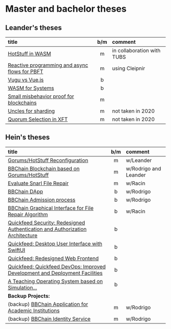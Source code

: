 # Master and bachelor theses

## Leander's theses

| title                                                         |  b/m  | comment                    |
| :------------------------------------------------------------ | :---: | :------------------------- |
| [HotStuff in WASM](hotwasm.md)                                |   m   | in collaboration with TUBS |
| [Reactive programming and async flows for PBFT](reactpbft.md) |   m   | using Cleipnir             |
| [Vugu vs Vue.js](vugu.md)                                     |   b   |                            |
| [WASM for Systems](wasmsys.md)                                |   b   |                            |
| [Small misbehavior proof for blockchains](pom-chain.md)       |   m   |                            |
| [Uncles for sharding](../2020/UnclesForSharding.md)           |   m   | not taken in 2020          |
| [Quorum Selection in XFT](../2020/QS-XFT.md)                  |   m   | not taken in 2020          |

## Hein's theses

| title                                                                                              |  b/m  | comment               |
| :------------------------------------------------------------------------------------------------- | :---: | :-------------------- |
| [Gorums/HotStuff Reconfiguration](gorums-hotstuff-reconfig.md)                                     |   m   | w/Leander             |
| [BBChain Blockchain based on Gorums/HotStuff](bbchain-block.md)                                    |   m   | w/Rodrigo and Leander |
| [Evaluate Snarl File Repair](bbchain-snarl.md)                                                     |   m   | w/Racin               |
| [BBChain DApp](bbchain-dapp.md)                                                                    |   b   | w/Rodrigo             |
| [BBChain Admission process](bbchain-admission.md)                                                  |   b   | w/Rodrigo             |
| [BBChain Graphical Interface for File Repair Algorithm](bbchain-file-repair.md)                    |   b   | w/Racin               |
| [Quickfeed Security: Redesigned Authentication and Authorization Architecture](quickfeed-auth.md)  |   b   |                       |
| [Quickfeed: Desktop User Interface with SwiftUI](quickfeed-swift.md)                               |   b   |                       |
| [Quickfeed: Redesigned Web Frontend](quickfeed-ui.md)                                              |   b   |                       |
| [Quickfeed: Quickfeed DevOps: Improved Development and Deployment Facilities](quickfeed-devops.md) |   b   |                       |
| [A Teaching Operating System based on Simulation...](teaching-os.md)                               |   b   |                       |
| **Backup Projects:**                                                                               |       |                       |
| (backup) [BBChain Application for Academic Institutions](bbchain-app.md)                           |   m   | w/Rodrigo             |
| (backup) [BBChain Identity Service](bbchain-id-service.md)                                         |   m   | w/Rodrigo             |
